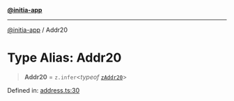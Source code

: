 [**@initia-app**](../types.md)

***

[@initia-app](../types.md) / Addr20

# Type Alias: Addr20

> **Addr20** = `z.infer`\<*typeof* [`zAddr20`](../variables/zAddr20.md)\>

Defined in: [address.ts:30](https://github.com/hanwong/app-v2/blob/81e68e88090ddc2ab26b9b4b48b4c48725303c75/app/types/address.ts#L30)
